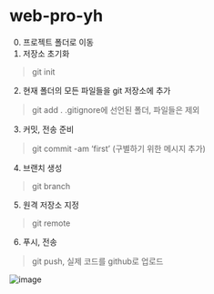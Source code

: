 ﻿# web-pro-yh

0. 프로젝트 폴더로 이동 
1. 저장소 초기화 
> git init 
2. 현재 폴더의 모든 파일들을 git 저장소에 추가 
> git add . 
.gitignore에 선언된 폴더, 파일들은 제외 
3. 커밋, 전송 준비
>git commit -am ‘first’  (구별하기 위한 메시지 추가)
4. 브랜치 생성
> git branch 
5. 원격 저장소 지정
> git remote 
6. 푸시, 전송 
> git push, 실제 코드를 github로 업로드  

![image](https://github.com/user-attachments/assets/3a421412-aa8f-45a9-b8d5-6499674f2ac6)
